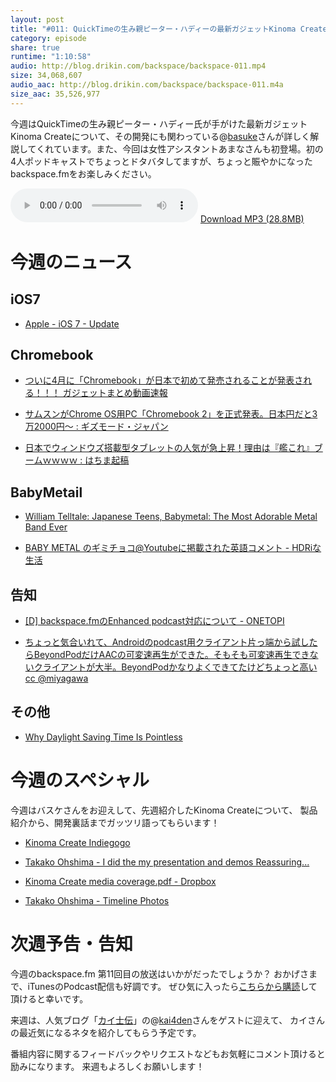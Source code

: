 ```yaml
---
layout: post
title: "#011: QuickTimeの生み親ピーター・ハディーの最新ガジェットKinoma Createを@basukeさんが徹底解説！"
category: episode
share: true
runtime: "1:10:58"
audio: http://blog.drikin.com/backspace/backspace-011.mp4
size: 34,068,607
audio_aac: http://blog.drikin.com/backspace/backspace-011.m4a
size_aac: 35,526,977
---
```


今週はQuickTimeの生み親ピーター・ハディー氏が手がけた最新ガジェットKinoma Createについて、その開発にも関わっている@[basuke](http://twitter.com/basuke)さんが詳しく解説してくれています。また、今回は女性アシスタントあまなさんも初登場。初の4人ポッドキャストでちょっとドタバタしてますが、ちょっと賑やかになったbackspace.fmをお楽しみください。

<audio src="http://blog.drikin.com/backspace/backspace-011.mp3" controls preload></audio>
[Download MP3 (28.8MB)](http://blog.drikin.com/backspace/backspace-011.mp3)

# 今週のニュース

## iOS7
- [Apple - iOS 7 - Update](http://www.apple.com/ios/ios7-update/)

## Chromebook
- [ついに4月に「Chromebook」が日本で初めて発売されることが発表される！！！  ガジェットまとめ動画速報](http://d-navi004.blogspot.com/2014/03/4chromebook.html)

- [サムスンがChrome OS用PC「Chromebook 2」を正式発表。日本円だと3万2000円〜 : ギズモード・ジャパン](http://www.gizmodo.jp/a/2014/03/chrome_ospcchromebook_232000.html)

- [日本でウィンドウズ搭載型タブレットの人気が急上昇！理由は『艦これ』ブームｗｗｗｗ : はちま起稿](http://blog.esuteru.com/archives/7577233.html)

## BabyMetail
- [William Telltale: Japanese Teens, Babymetal: The Most Adorable Metal Band Ever](http://williamtelltale.blogspot.com/2014/03/japanese-teens-babymetal-from-mouth-of.html)

- [BABY METAL のギミチョコ@Youtubeに掲載された英語コメント - HDRiな生活](http://hdri.iwalk.jp/2014/03/object233.php)

## 告知
- [[D] backspace.fmのEnhanced podcast対応について - ONETOPI](http://1topi.jp/curator/mazzo/1403/10/481331)

- [ちょっと気合いれて、Androidのpodcast用クライアント片っ端から試したらBeyondPodだけAACの可変速再生ができた。そもそも可変速再生できないクライアントが大半。BeyondPodかなりよくできてたけどちょっと高い cc @miyagawa](https://twitter.com/drikin/status/443425130656444417)

## その他
- [Why Daylight Saving Time Is Pointless](http://gizmodo.com/5892438/why-daylight-saving-time-is-pointless)

# 今週のスペシャル
今週はバスケさんをお迎えして、先週紹介したKinoma Createについて、
製品紹介から、開発裏話までガッツリ語ってもらいます！

- [Kinoma Create  Indiegogo](http://www.indiegogo.com/projects/kinoma-create)

- [Takako Ohshima - I did the my presentation and demos Reassuring...](https://www.facebook.com/hatonehatty/posts/665457390186053?stream_ref=10)

- [Kinoma Create media coverage.pdf - Dropbox](https://www.dropbox.com/s/a1o9s4qpcnujmmu/Kinoma%20Create%20media%20coverage.pdf)

- [Takako Ohshima - Timeline Photos](https://www.facebook.com/photo.php?fbid=664956936902765&set=a.126107507454380.21843.100001653938107&type=1&stream_ref=10)

# 次週予告・告知
今週のbackspace.fm 第11回目の放送はいかがだったでしょうか？
おかげさまで、iTunesのPodcast配信も好調です。
ぜひ気に入ったら[こちらから購読](https://itunes.apple.com/jp/podcast/backspace.fm/id830709730)して頂けると幸いです。

来週は、人気ブログ「[カイ士伝](http://bloggingfrom.tv/wp/)」の@[kai4den](http://twitter.com/kai4den)さんをゲストに迎えて、
カイさんの最近気になるネタを紹介してもらう予定です。

番組内容に関するフィードバックやリクエストなどもお気軽にコメント頂けると励みになります。
来週もよろしくお願いします！



